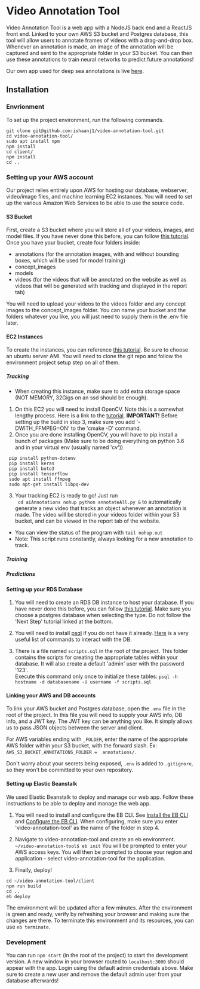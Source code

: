 # Video Annotation Tool

Video Annotation Tool is a web app with a NodeJS back end and a ReactJS front end. Linked to your own AWS S3 bucket and Postgres database, this tool will allow users to annotate frames of videos with a drag-and-drop box. Whenever an annotation is made, an image of the annotation will be captured and sent to the appropriate folder in your S3 bucket. You can then use these annotations to train neural networks to predict future annotations!

Our own app used for deep sea annotations is live [here](https://www.deepseaannotations.com/).

## Installation
### Envrionment
To set up the project environment, run the following commands.
```
git clone git@github.com:ishaanj1/video-annotation-tool.git
cd video-annotation-tool/
sudo apt install npm
npm install
cd client/
npm install
cd ..
```
### Setting up your AWS account
Our project relies entirely upon AWS for hosting our database, webserver, video/image files, and machine learning EC2 instances. You will need to set up the various Amazon Web Services to be able to use the source code.

#### S3 Bucket
First, create a S3 bucket where you will store all of your videos, images, and model files. If you have never done this before, you can follow [this tutorial](https://docs.aws.amazon.com/quickstarts/latest/s3backup/step-1-create-bucket.html). Once you have your bucket, create four folders inside:
- annotations (for the annotation images, with and without bounding boxes, which will be used for model training)
- concept_images 
- models 
- videos (for the videos that will be annotated on the website as well as videos that will be generated with tracking and displayed in the report tab)

You will need to upload your videos to the videos folder and any concept images to the concept_images folder. You can name your bucket and the folders whatever you like, you will just need to supply them in the .env file later.

#### EC2 Instances

To create the instances, you can reference [this tutorial](https://docs.aws.amazon.com/efs/latest/ug/gs-step-one-create-ec2-resources.html). Be sure to choose an ubuntu server AMI. You will need to clone the git repo and follow the environment project setup step on all of them. 
##### Tracking
  * When creating this instance, make sure to add extra storage space (NOT MEMORY, 32Gigs on an ssd should be enough).
  1. On this EC2 you will need to install OpenCV. Note this is a somewhat lengthy process. Here is a link to the [tutorial](https://www.pyimagesearch.com/2015/07/20/install-opencv-3-0-and-python-3-4-on-ubuntu/). **IMPORTANT!** Before setting up the build in step 3, make sure you add '-DWITH_FFMPEG=ON' to the 'cmake -D' command.
  2. Once you are done installing OpenCV, you will have to pip install a bunch of packages (Make sure to be doing everything on python 3.6 and in your virtual env (usually named 'cv'))
  ```
   pip install python-dotenv
   pip install keras
   pip install boto3
   pip install tensorflow
   sudo apt install ffmpeg
   sudo apt-get install libpq-dev
   ```
   3. Your tracking EC2 is ready to go! Just run  
     ``` 
     cd aiAnnotations
     nohup python annotateAll.py &
     ```
      to automatically generate a new video that tracks an object whenever an annotation is made. The video will be stored in your videos folder within your S3 bucket, and can be viewed in the report tab of the website.
   * You can view the status of the program with `tail nohup.out`
   * Note: This script runs constantly, always looking for a new annotation to track.
##### Training
##### Predictions

#### Setting up your RDS Database
1. You will need to create an RDS DB instance to host your database. If you have never done this before, you can follow [this tutorial](https://docs.aws.amazon.com/AmazonRDS/latest/UserGuide/CHAP_Tutorials.WebServerDB.CreateDBInstance.html). Make sure you choose a postgres database when selecting the type. Do not follow the 'Next Step' tutorial linked at the bottom.

2. You will need to install [psql](http://postgresguide.com/setup/install.html) if you do not have it already. [Here](http://postgresguide.com/utilities/psql.html) is a very useful list of commands to interact with the DB.

3. There is a file named `scripts.sql` in the root of the project. This folder contains the scripts for creating the appropriate tables within your database. It will also create a default 'admin' user with the password '123'.  
Execute this command only once to initialize these tables:
```psql -h hostname -d databasename -U username -f scripts.sql```

#### Linking your AWS and DB accounts
To link your AWS bucket and Postgres database, open the `.env` file in the root of the project. In this file you will need to supply your AWS info, DB info, and a JWT key. The JWT key can be anything you like. It simply allows us to pass JSON objects between the server and client.

For AWS variables ending with ` _FOLDER `, enter the name of the appropriate AWS folder within your S3 bucket, with the forward slash. Ex: ` AWS_S3_BUCKET_ANNOTATIONS_FOLDER = 
annotations/`.

Don't worry about your secrets being exposed, ```.env``` is added to ```.gitignore```, so they won't be committed to your own repository.

#### Setting up Elastic Beanstalk
We used Elastic Beanstalk to deploy and manage our web app. Follow these instructions to be able to deploy and manage the web app.

1. You will need to install and configure the EB CLI.
See [Install the EB CLI](https://docs.aws.amazon.com/elasticbeanstalk/latest/dg/eb-cli3-install.html) and [Configure the EB CLI](https://docs.aws.amazon.com/elasticbeanstalk/latest/dg/eb-cli3-configuration.html). When configuring, make sure you enter 'video-annotation-tool' as the name of the folder in step 4.

2. Navigate to video-annotation-tool and create an eb environment.
`~/video-annotation-tool$ eb init`
You will be prompted to enter your AWS access keys.
You will then be prompted to choose your region and application - select video-annotation-tool for the application.

3. Finally, deploy!

``` 
cd ~/video-annotation-tool/client
npm run build
cd ..
eb deploy
```
The environment will be updated after a few minutes. After the environment is green and ready, verify by refreshing your browser and making sure the changes are there.
To terminate this environment and its resources, you can use ```eb terminate```.

### Development
You can run ``` npm start ``` (in the root of the project) to start the development version. A new window in your browser routed to ```localhost:3000``` should appear with the app. Login using the default admin credentials above. Make sure to create a new user and remove the default admin user from your database afterwards!



